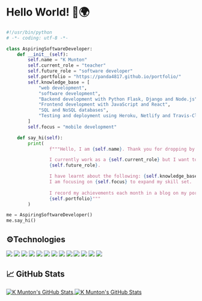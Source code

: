 # Hello World! 👋🌍

```python
#!/usr/bin/python
# -*- coding: utf-8 -*-

class AspiringSoftwareDeveloper:
    def __init__(self):
        self.name = "K Munton"
        self.current_role = "teacher"
        self.future_role = "software developer"
        self.portfolio = "https://panda4817.github.io/portfolio/"
        self.knowledge_base = [
            "web development",
            "software development",
            "Backend development with Python Flask, Django and Node.js",
            "Frontend development with JavaScript and React",
            "SQL and NoSQL databases",
            "Testing and deployment using Heroku, Netlify and Travis-Cl"
        ]
        self.focus = "mobile development"

    def say_hi(self):
        print(
                f"""Hello, I am {self.name}. Thank you for dropping by!

                I currently work as a {self.current_role} but I want to be a  
                {self.future_role}. 

                I have learnt about the following: {self.knowledge_base}.
                I am focusing on {self.focus} to expand my skill set.
                
                I record my achievements each month in a blog on my portfolio page, which can be found here: 
                {self.portfolio}"""
        )

me = AspiringSoftwareDeveloper()
me.say_hi()
```
## ⚙️Technologies

![](https://img.shields.io/badge/OS-WSL_Ubuntu-informational?style=flat&logo=linux&logoColor=white&color=blue)
![](https://img.shields.io/badge/Editor-VS_Code-informational?style=flat&logo=visual-studio-code&logoColor=white&color=blue)
![](https://img.shields.io/badge/Code-Python3-informational?style=flat&logo=python&logoColor=white&color=blue)
![](https://img.shields.io/badge/Code-JavaScript-informational?style=flat&logo=javascript&logoColor=white&color=blue)
![](https://img.shields.io/badge/Code-React-informational?style=flat&logo=react&logoColor=white&color=blue)
![](https://img.shields.io/badge/Shell-Bash-informational?style=flat&logo=gnu-bash&logoColor=white&color=blue)
![](https://img.shields.io/badge/Web-HTML-informational?style=flat&logo=HTML5&logoColor=white&color=blue)
![](https://img.shields.io/badge/Web-CSS-informational?style=flat&logo=CSS3&logoColor=white&color=blue)
![](https://img.shields.io/badge/Web-Bootstrap-informational?style=flat&logo=bootstrap&logoColor=white&color=blue)
![](https://img.shields.io/badge/Database-SQL-informational?style=flat&logo=sqlite&logoColor=white&color=blue)
![](https://img.shields.io/badge/Database-NoSQL-informational?style=flat&logo=mongodb&logoColor=white&color=blue)
![](https://img.shields.io/badge/Tools-Travis_Cl-informational?style=flat&logo=travis-ci&logoColor=white&color=blue)
![](https://img.shields.io/badge/Tools-Git-informational?style=flat&logo=git&logoColor=white&color=blue)

## 📈 GitHub Stats

<a href="https://github.com/Panda4817/Panda4817">
  <img align="center" src="https://github-readme-stats.vercel.app/api/top-langs/?username=Panda4817&show_icons=true&layout=compact&theme=dracula" alt="K Munton's GitHub Stats" />
</a>

<a href="https://github.com/Panda4817/Panda4817">
  <img align="center" src="https://github-readme-stats.vercel.app/api?username=panda4817&count_private=true&hide=stars,issues&show_icons=true&theme=dracula&hide_rank=true&include_all_commits=true" alt="K Munton's GitHub Stats" />
</a>